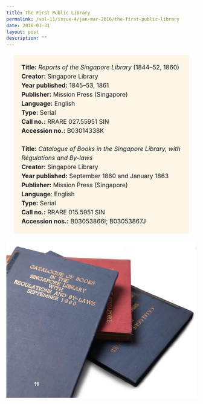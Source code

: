```yaml
---
title: The First Public Library
permalink: /vol-11/issue-4/jan-mar-2016/the-first-public-library
date: 2016-01-31
layout: post
description: ""
---
```

<span style="background-colour: #fdf5e6; padding: 20px; margin: 20px; background:#fdf5e6; display:block; font-size:1rem; line-height:1.5rem;"> 
	<b>Title:</b> <i>Reports of the Singapore Library</i> 
(1844–52, 1860)<br>
<b>Creator:</b> Singapore Library<br>
<b>Year published:</b> 1845–53, 1861<br>
<b>Publisher:</b> Mission Press (Singapore)<br>
<b>Language:</b> English<br>
<b>Type:</b> Serial<br>
<b>Call no.:</b> RRARE 027.55951 SIN<br>
<b>Accession no.:</b> B03014338K
	<br><br>
<b>Title:</b> <i>Catalogue of Books in the Singapore 
	Library, with Regulations and By-laws</i><br>
<b>Creator:</b> Singapore Library<br>
<b>Year published:</b> September 1860 and January 1863
<b>Publisher:</b> Mission Press (Singapore)<br>
<b>Language</b>: English<br>
<b>Type:</b> Serial<br>
<b>Call no.:</b> RRARE 015.5951 SIN<br>
<b>Accession nos.:</b> B03053866I; B03053867J
</span>

<img src="/images/vol-11-issue-4/the-first-public-library/L1.JPG">
<div style="background-color: white;"></i></div>